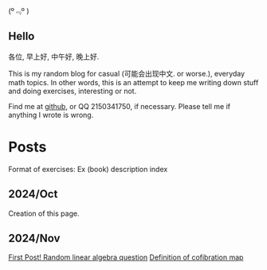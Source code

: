 

(º﹃º )

## Hello

各位, 早上好, 中午好, 晚上好.

This is my random blog for casual (可能会出现中文. or worse.),
everyday math topics. In other words, this is an attempt to keep me writing down stuff and doing exercises, interesting or not. 

<!-- I'm also working on a slightly more well-ordered notes on analysis and differential geometry at [Calculus](https://github.com/caelestia/Calculus). -->

Find me at [github](https://github.com/caelestia), or QQ 2150341750, if necessary. Please tell me if anything I wrote is wrong.

# Posts

Format of exercises: Ex (book) description index

## 2024/Oct

Creation of this page.

## 2024/Nov

[First Post! Random linear algebra question](https://caelestia.github.io/2024/1104.html)
[Definition of cofibration map](https://caelestia.github.io/2024/1105.html)
<!-- append -->